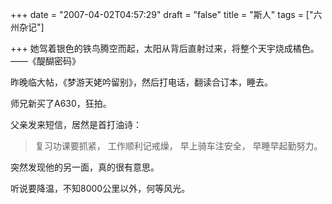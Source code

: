 +++
date = "2007-04-02T04:57:29"
draft = "false"
title = "斯人"
tags = ["六州杂记"]

+++
她驾着银色的铁鸟腾空而起，太阳从背后直射过来，将整个天宇烧成橘色。——《醍醐密码》

昨晚临大帖，《梦游天姥吟留别》，然后打电话，翻读合订本，睡去。

师兄新买了A630，狂拍。

父亲发来短信，居然是首打油诗：
> 复习功课要抓紧，
> 工作顺利记戒燥，
> 早上骑车注安全，
> 早睡早起勤努力。


突然发现他的另一面，真的很有意思。
  
听说要降温，不知8000公里以外，何等风光。